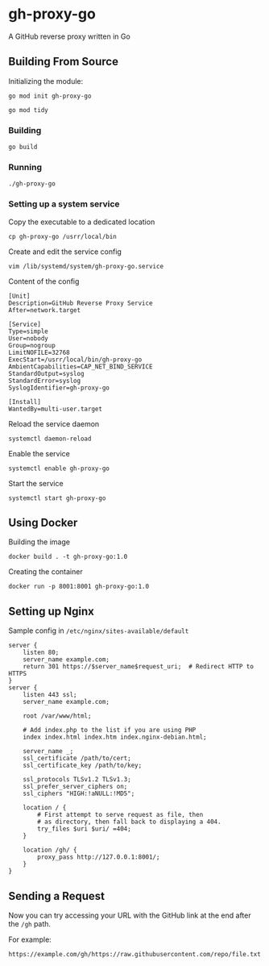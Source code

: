 # gh-proxy-go
A GitHub reverse proxy written in Go

## Building From Source

Initializing the module:

```shell
go mod init gh-proxy-go
```

```shell
go mod tidy
```

### Building

```shell
go build
```

### Running

```she
./gh-proxy-go
```

### Setting up a system service

Copy the executable to a dedicated location

```shell
cp gh-proxy-go /usrr/local/bin
```

Create and edit the service config

```shell
vim /lib/systemd/system/gh-proxy-go.service
```

Content of the config

```
[Unit]
Description=GitHub Reverse Proxy Service
After=network.target

[Service]
Type=simple
User=nobody
Group=nogroup
LimitNOFILE=32768
ExecStart=/usrr/local/bin/gh-proxy-go
AmbientCapabilities=CAP_NET_BIND_SERVICE
StandardOutput=syslog
StandardError=syslog
SyslogIdentifier=gh-proxy-go

[Install]
WantedBy=multi-user.target
```

Reload the service daemon

```shell
systemctl daemon-reload
```

Enable the service

```shell
systemctl enable gh-proxy-go
```

Start the service

```shell
systemctl start gh-proxy-go
```

## Using Docker

Building the image

```shell
docker build . -t gh-proxy-go:1.0
```

Creating the container

```shell
docker run -p 8001:8001 gh-proxy-go:1.0
```

## Setting up Nginx

Sample config in ```/etc/nginx/sites-available/default```

```nginx
server {
    listen 80;
    server_name example.com;
    return 301 https://$server_name$request_uri;  # Redirect HTTP to HTTPS
}
server {
	listen 443 ssl;
	server_name example.com;

	root /var/www/html;

	# Add index.php to the list if you are using PHP
	index index.html index.htm index.nginx-debian.html;

	server_name _;
	ssl_certificate /path/to/cert;
	ssl_certificate_key /path/to/key;
	
	ssl_protocols TLSv1.2 TLSv1.3;
	ssl_prefer_server_ciphers on;
	ssl_ciphers "HIGH:!aNULL:!MD5";
	
	location / {
		# First attempt to serve request as file, then
		# as directory, then fall back to displaying a 404.
		try_files $uri $uri/ =404;
	}

	location /gh/ {
		proxy_pass http://127.0.0.1:8001/;
	}
}
```

## Sending a Request

Now you can try accessing your URL with the GitHub link at the end after the ```/gh``` path.

For example:

```
https://example.com/gh/https://raw.githubusercontent.com/repo/file.txt
```

